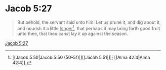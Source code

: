 # Jacob 5:27

> But behold, the servant said unto him: Let us prune it, and dig about it, and nourish it a little <u>longer</u>[^a], that perhaps it may bring forth good fruit unto thee, that thou canst lay it up against the season.

[Jacob 5:27](https://www.churchofjesuschrist.org/study/scriptures/bofm/jacob/5?lang=eng&id=p27#p27)


[^a]: [[Jacob 5.50|Jacob 5:50 (50–51)]][[Jacob 5.51|]]; [[Alma 42.4|Alma 42:4]].  

